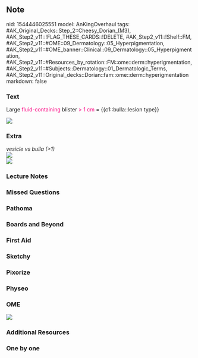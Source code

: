 ## Note
nid: 1544446025551
model: AnKingOverhaul
tags: #AK_Original_Decks::Step_2::Cheesy_Dorian_(M3), #AK_Step2_v11::!FLAG_THESE_CARDS::!DELETE, #AK_Step2_v11::!Shelf::FM, #AK_Step2_v11::#OME::09_Dermatology::05_Hyperpigmentation, #AK_Step2_v11::#OME_banner::Clinical::09_Dermatology::05_Hyperpigmentation, #AK_Step2_v11::#Resources_by_rotation::FM::ome::derm::hyperigmentation, #AK_Step2_v11::#Subjects::Dermatology::01_Dermatologic_Terms, #AK_Step2_v11::Original_decks::Dorian::fam::ome::derm::hyperigmentation
markdown: false

### Text
Large <font color="#FC0280">fluid-containing</font> blister
<font color="#FC0280">> 1 cm</font> = {{c1::bulla::lesion type}}
<div><img src="paste-80904298954755_1408717015886.jpg"></div>

### Extra
<div>
  <i>vesicle vs bulla (>1)</i>
</div><img src="paste-31555124723715.jpg">
<div><img src="paste-32603096743939_1408717015886.jpg"></div>

### Lecture Notes


### Missed Questions


### Pathoma


### Boards and Beyond


### First Aid


### Sketchy


### Pixorize


### Physeo


### OME
<div class="ome-widget">
  <a href=
  "https://onlinemeded.org/spa/dermatology/hyperpigmentation/acquire?ref=anki">
  <img src="_OME_AnkiFlashcards_Lesson_1.png"></a>
</div>

### Additional Resources


### One by one

